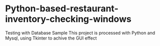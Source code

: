 # Python-based-restaurant-inventory-checking-windows
Testing with Database Sample
This project is processed with Python and Mysql, using Tkinter to achive the GUI effect
